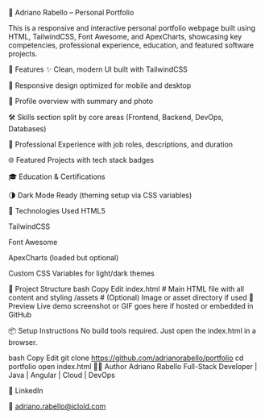 💼 Adriano Rabello – Personal Portfolio

This is a responsive and interactive personal portfolio webpage built using HTML, TailwindCSS, Font Awesome, and ApexCharts, showcasing key competencies, professional experience, education, and featured software projects.

🚀 Features
✨ Clean, modern UI built with TailwindCSS

📱 Responsive design optimized for mobile and desktop

🧠 Profile overview with summary and photo

🛠️ Skills section split by core areas (Frontend, Backend, DevOps, Databases)

💼 Professional Experience with job roles, descriptions, and duration

🌐 Featured Projects with tech stack badges

🎓 Education & Certifications

🌗 Dark Mode Ready (theming setup via CSS variables)

🧰 Technologies Used
HTML5

TailwindCSS

Font Awesome

ApexCharts (loaded but optional)

Custom CSS Variables for light/dark themes

📁 Project Structure
bash
Copy
Edit
index.html            # Main HTML file with all content and styling
/assets               # (Optional) Image or asset directory if used
📸 Preview
Live demo screenshot or GIF goes here if hosted or embedded in GitHub

📦 Setup Instructions
No build tools required. Just open the index.html in a browser.

bash
Copy
Edit
git clone https://github.com/adrianorabello/portfolio
cd portfolio
open index.html
🧑‍💼 Author
Adriano Rabello
Full-Stack Developer | Java | Angular | Cloud | DevOps

🔗 LinkedIn

📧 adriano.rabello@iclold.com
